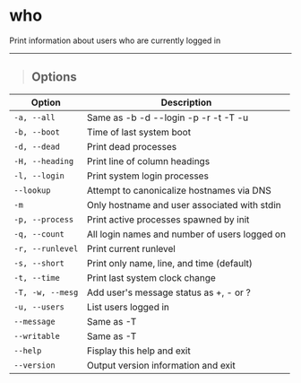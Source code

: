 # who

Print information about users who are currently logged in

---

> ## **Options**

| **Option**   | **Description**   |
| --------------|-------------------|
| `-a, --all` | Same as -b -d --login -p -r -t -T -u |
| `-b, --boot` | Time of last system boot |
| `-d, --dead` | Print dead processes |
| `-H, --heading` | Print line of column headings |
| `-l, --login` | Print system login processes |
| `--lookup` | Attempt to canonicalize hostnames via DNS |
| `-m` | Only hostname and user associated with stdin |
| `-p, --process` | Print active processes spawned by init |
| `-q, --count` | All login names and number of users logged on |
| `-r, --runlevel` | Print current runlevel |
| `-s, --short` | Print only name, line, and time (default) |
| `-t, --time` | Print last system clock change |
| `-T, -w, --mesg` | Add user's message status as +, - or ? |
| `-u, --users` | List users logged in |
| `--message` | Same as -T |
| `--writable` | Same as -T |
| `--help` | Fisplay this help and exit |
| `--version` | Output version information and exit |